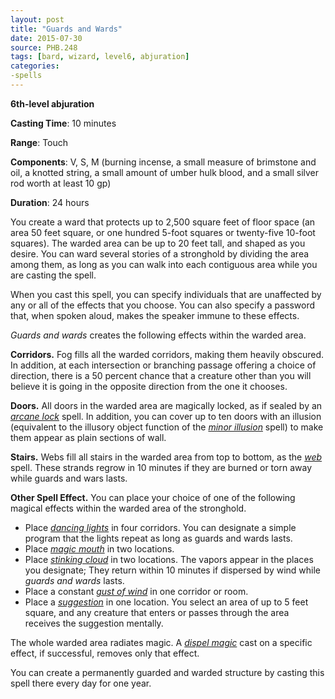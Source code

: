```yaml
---
layout: post
title: "Guards and Wards"
date: 2015-07-30
source: PHB.248
tags: [bard, wizard, level6, abjuration]
categories:
-spells
---
```


**6th-level abjuration**

**Casting Time**: 10 minutes

**Range**: Touch

**Components**: V, S, M (burning incense, a small measure of brimstone and oil, a knotted string, a small amount of umber hulk blood, and a small silver rod worth at least 10 gp)

**Duration**: 24 hours

You create a ward that protects up to 2,500 square feet of floor space (an area 50 feet square, or one hundred 5-foot squares or twenty-five 10-foot squares). The warded area can be up to 20 feet tall, and shaped as you desire. You can ward several stories of a stronghold by dividing the area among them, as long as you can walk into each contiguous area while you are casting the spell.

When you cast this spell, you can specify individuals that are unaffected by any or all of the effects that you choose. You can also specify a password that, when spoken aloud, makes the speaker immune to these effects.

*Guards and wards* creates the following effects within the warded area.

**Corridors.** Fog fills all the warded corridors, making them heavily obscured. In addition, at each intersection or branching passage offering a choice of direction, there is a 50 percent chance that a creature other than you will believe it is going in the opposite direction from the one it chooses.

**Doors.** All doors in the warded area are magically locked, as if sealed by an *[arcane lock](arcane-lock/ "arcane lock (lvl 2)")* spell. In addition, you can cover up to ten doors with an illusion (equivalent to the illusory object function of the *[minor illusion](minor-illusion "minor illusion (cantrip)")* spell) to make them appear as plain sections of wall.

**Stairs.** Webs fill all stairs in the warded area from top to bottom, as the *[web](web "web (lvl 2)")* spell. These strands regrow in 10 minutes if they are burned or torn away while guards and wars lasts.

**Other Spell Effect.** You can place your choice of one of the following magical effects within the warded area of the stronghold.

* Place *[dancing lights](dancing-lights "dancing lights (cantrip)")* in four corridors. You can designate a simple program that the lights repeat as long as guards and wards lasts.
* Place *[magic mouth](magic-mouth "magic mouth (lvl 2)")* in two locations.
* Place *[stinking cloud](stinking-cloud "stinking cloud (lvl 3)")* in two locations. The vapors appear in the places you designate; They return within 10 minutes if dispersed by wind while *guards and wards* lasts.
* Place a constant *[gust of wind](gust-of-wind "gust of wind (lvl 2)")* in one corridor or room.
* Place a *[suggestion](suggestion "suggestion (lvl 2)")* in one location. You select an area of up to 5 feet square, and any creature that enters or passes through the area receives the suggestion mentally.

The whole warded area radiates magic. A *[dispel magic](dispel-magic "dispel magic (lvl 3)")* cast on a specific effect, if successful, removes only that effect.

You can create a permanently guarded and warded structure by casting this spell there every day for one year.
